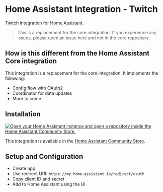 # Home Assistant Integration - Twitch

[Twitch](https://twitch.tv) integration for [Home Assistant](https://www.home-assistant.io/).

> This is a replacement for the core integration. If you experience any issues, please open an issue here and not in the core repository.

## How is this different from the Home Assistant Core integration

This integration is a replacement for the core integration. It implements the following:

- Config flow with OAuth2
- Coordinator for data updates
- More to come

## Installation

[![Open your Home Assistant instance and open a repository inside the Home Assistant Community Store.](https://my.home-assistant.io/badges/hacs_repository.svg)](https://my.home-assistant.io/redirect/hacs_repository/?owner=timmo001&repository=homeassistant-integration-system-bridge&category=integration)

This integration is available in the [Home Assistant Community Store](https://hacs.xyz/).

## Setup and Configuration

- Create app
- Use redirect URI: `https://my.home-assistant.io/redirect/oauth`
- Copy client ID and secret
- Add to Home Assistant using the UI
